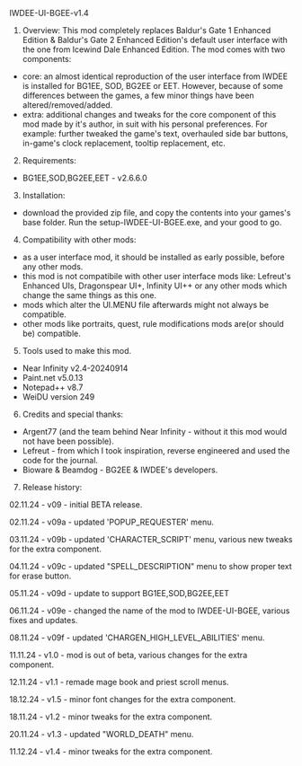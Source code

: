 IWDEE-UI-BGEE-v1.4

1) Overview:
This mod completely replaces Baldur's Gate 1 Enhanced Edition & Baldur's Gate 2 Enhanced Edition's default user interface with the one from Icewind Dale Enhanced Edition.
The mod comes with two components: 
- core: an almost identical reproduction of the user interface from IWDEE is installed for BG1EE, SOD, BG2EE or EET. However, because of some differences between the games, a few minor things have been altered/removed/added.
- extra: additional changes and tweaks for the core component of this mod made by it's author, in suit with his personal preferences. For example: further tweaked the game's text, overhauled side bar buttons, in-game's clock replacement, tooltip replacement, etc.

2) Requirements:
- BG1EE,SOD,BG2EE,EET - v2.6.6.0

3) Installation: 
- download the provided zip file, and copy the contents into your games's base folder. Run the setup-IWDEE-UI-BGEE.exe, and your good to go.

4) Compatibility with other mods:
- as a user interface mod, it should be installed as early possible, before any other mods.
- this mod is not compatibile with other user interface mods like: Lefreut's Enhanced UIs, Dragonspear UI+, Infinity UI++ or any other mods which change the same things as this one.
- mods which alter the UI.MENU file afterwards might not always be compatible.
- other mods like portraits, quest, rule modifications mods are(or should be) compatible.

5) Tools used to make this mod.
- Near Infinity v2.4-20240914
- Paint.net v5.0.13
- Notepad++ v8.7
- WeiDU version 249

6) Credits and special thanks:
- Argent77 (and the team behind Near Infinity - without it this mod would not have been possible).
- Lefreut - from which I took inspiration, reverse engineered and used the code for the journal.
- Bioware & Beamdog - BG2EE & IWDEE's developers.

7) Release history:

02.11.24 - v09 - initial BETA release.

02.11.24 - v09a - updated 'POPUP_REQUESTER' menu.

03.11.24 - v09b - updated 'CHARACTER_SCRIPT' menu, various new tweaks for the extra component.

04.11.24 - v09c - updated "SPELL_DESCRIPTION" menu to show proper text for erase button.

05.11.24 - v09d - update to support BG1EE,SOD,BG2EE,EET

06.11.24 - v09e - changed the name of the mod to IWDEE-UI-BGEE, various fixes and updates.

08.11.24 - v09f - updated 'CHARGEN_HIGH_LEVEL_ABILITIES' menu.

11.11.24 - v1.0 - mod is out of beta, various changes for the extra component.

12.11.24 - v1.1 - remade mage book and priest scroll menus.

18.12.24 - v1.5 - minor font changes for the extra component.

18.11.24 - v1.2 - minor tweaks for the extra component.

20.11.24 - v1.3 - updated "WORLD_DEATH" menu.

11.12.24 - v1.4 - minor tweaks for the extra component.
